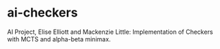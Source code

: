 # ai-checkers
AI Project, Elise Elliott and Mackenzie Little: Implementation of Checkers with MCTS and alpha-beta minimax.
